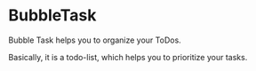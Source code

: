 # BubbleTask

Bubble Task helps you to organize your ToDos. 

Basically, it is a todo-list, which helps you to prioritize your tasks. 
